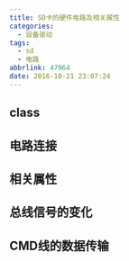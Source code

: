 ```yaml
---
title: SD卡的硬件电路及相关属性
categories:
  - 设备驱动
tags:
  - sd
  - 电路
abbrlink: 47964
date: 2016-10-21 23:07:24
---
```


## class

## 电路连接

## 相关属性

## 总线信号的变化

## CMD线的数据传输
